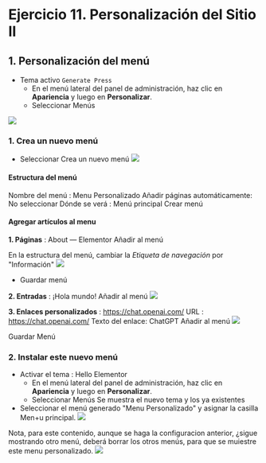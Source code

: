 # Ejercicio 11. Personalización del Sitio II

## 1. Personalización del menú
- Tema activo `Generate Press`
  - En el menú lateral del panel de administración, haz clic en **Apariencia** y luego en **Personalizar**.
  - Seleccionar Menús

![](https://i.imgur.com/lP3eSoz.png)

### 1. Crea un nuevo menú
- Seleccionar Crea un nuevo menú
![](https://i.imgur.com/XEXk3G9.png)

#### Estructura del menú 
Nombre del menú  : Menu Personalizado
Añadir páginas automáticamente: No seleccionar
Dónde se verá : Menú principal
Crear menú

#### Agregar artículos al menu

**1. Páginas** : About — Elementor
Añadir al menú

En la estructura del menú, cambiar la *Etiqueta de navegación* por "Información"
![](https://i.imgur.com/X6inrjz.png)

- Guardar menú

**2. Entradas** : ¡Hola mundo!
Añadir al menú
![](https://i.imgur.com/QbI0eiO.png)

**3. Enlaces personalizados** : https://chat.openai.com/
URL : https://chat.openai.com/
Texto del enlace:  ChatGPT
Añadir al menú
![](https://i.imgur.com/ODmz7lo.png)


Guardar Menú

### 2. Instalar este nuevo menú
- Activar el tema : Hello Elementor
  - En el menú lateral del panel de administración, haz clic en **Apariencia** y luego en **Personalizar**.
  - Seleccionar Menús
Se muestra el nuevo tema y los ya existentes
- Seleccionar el menú generado  "Menu Personalizado" y asignar la casilla Men+u principal.
![](https://i.imgur.com/21SQs7G.png)

Nota, para este contenido, aunque se haga la configuracion anterior, ¿sigue mostrando otro menú, deberá borrar los otros menús, para que se muiestre este menu personalizado.
![](https://i.imgur.com/MzLVRf9.png)







<!--stackedit_data:
eyJoaXN0b3J5IjpbMjE0Mzc0MDg1Niw1MjI3Mzg2MTIsMTUxMD
g5MjM0OV19
-->